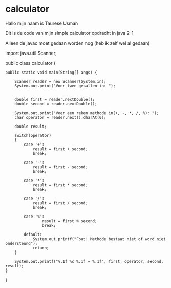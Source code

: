 # calculator
Hallo mijn naam is Taurese Usman

Dit is de code van mijn simple calculator opdracht in java 2-1

Alleen de javac moet gedaan worden nog (heb ik zelf wel al gedaan)






import java.util.Scanner;

public class calculator {

    public static void main(String[] args) {

        Scanner reader = new Scanner(System.in);
        System.out.print("Voer twee getallen in: ");


        double first = reader.nextDouble();
        double second = reader.nextDouble();

        System.out.print("Voer een reken methode in(+, -, *, /, %): ");
        char operator = reader.next().charAt(0);

        double result;

        switch(operator)
        {
            case '+':
                result = first + second;
                break;

            case '-':
                result = first - second;
                break;

            case '*':
                result = first * second;
                break;

            case '/':
                result = first / second;
                break;

            case '%':
                    result = first % second;
                    break;

            default:
                System.out.printf("Fout! Methode bestaat niet of word niet ondersteund");
                return;
        }

        System.out.printf("%.1f %c %.1f = %.1f", first, operator, second, result);
    }
}
